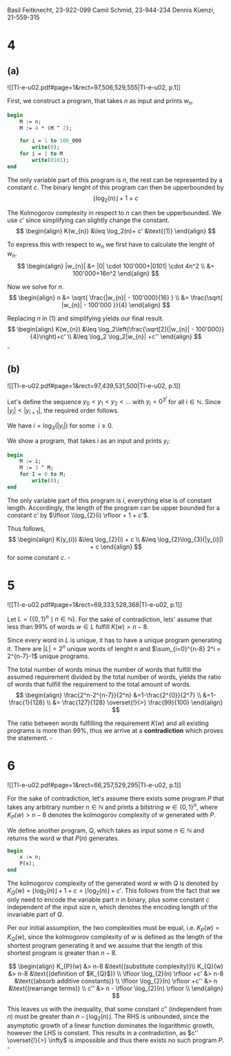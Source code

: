 
Basil Feitknecht, 23-922-099
Camil Schmid, 23-944-234
Dennis Küenzi, 21-559-315

# 4
## (a)
![[TI-e-u02.pdf#page=1&rect=97,506,529,555|TI-e-u02, p.1]]

First, we construct a program, that takes $n$ as input and prints $w_n$.
```pascal
begin
	M := n;
	M := 4 * (M ^ 2);
	
	for i = 1 to 100_000
		write(0);
	for i = 1 to M
		write(0101);
end
```

The only variable part of this program is $n$, the rest can be represented by a constant $c$. The binary lenght of this program can then be upperbounded by
$$
\lfloor \log_2(n)\rfloor + 1 \ +\ c
$$

The Kolmogorov complexity in respect to $n$ can then be upperbounded. We use $c'$ since simplifying can slightly change the constant.
$$
\begin{align}
K(w_{n}) &\leq \log_2(n)+ c' &\text{(1)}
\end{align}
$$

To express this with respect to $w_n$ we first have to calculate the lenght of $w_n$.
$$
\begin{align}
|w_{n}| &= |0| \cdot 100'000+|0101| \cdot 4n^2 \\
&= 100'000+16n^2
\end{align}
$$

Now we solve for $n$.
$$
\begin{align}
n &= \sqrt{ \frac{|w_{n}| - 100'000}{16} } \\
&= \frac{\sqrt{ |w_{n}| - 100'000 }}{4}
\end{align}
$$

Replacing $n$ in $\text{(1)}$ and simplifying yields our final result.
$$
\begin{align}
K(w_{n}) &\leq \log_2\left(\frac{\sqrt[2]{|w_{n}| - 100'000}}{4}\right)+c'  \\
&\leq \log_2 \log_2|w_{n}| +c''
\end{align}
$$
$\square$


## (b)
![[TI-e-u02.pdf#page=1&rect=97,439,531,500|TI-e-u02, p.1]]


Let's define the sequence $y_0 < y_1 < y_2 <\dots$ with $y_i=0^{3^i}$ for all $i \in \mathbb N$. Since $|y_{i}| < |y_{i+1}|$, the required order follows.

We have $i = \log_{3}(|y_{i}|)$ for  some $\ i \geq 0$.

We show a program, that takes $i$ as an input and prints $y_i$:
```pascal
begin
	M := i;
	M := 3 ^ M;
	for I = 0 to M;
		write(0);
end
```

The only variable part of this program is $i$, everything else is of constant length. Accordingly, the length of the program can be upper bounded for a constant $c'$ by $\lfloor \\log_{2}(i) \rfloor + 1 + c'$.

Thus follows,
$$
\begin{align}
K(y_{i}) &\leq \log_{2}(i) + c \\
&\leq \log_{2}\log_{3}(|y_{i}|) + c
\end{align}
$$
for some constant $c$.
$\square$

<div class="page-break" style="page-break-before: always;"></div>

# 5
![[TI-e-u02.pdf#page=1&rect=69,333,528,368|TI-e-u02, p.1]]

Let $L = \{  \{0,1\}^{n} \mid n \in\mathbb{N}\}$. For the sake of contradiction, lets' assume that less than 99% of words $w \in L$ fulfill $K(w)> n-8$.

Since every word in $L$ is unique, it has to have a unique program generating it. There are $|L|=2^n$ unique words of lenght $n$ and  $\sum_{i=0}^{n-8} 2^i = 2^{n-7}-1$ unique programs.

The total number of words minus the number of words that fulfill the assumed requirement divided by the total number of words, yields the ratio of words that fulfill the requirement to the total amount of words.
$$
\begin{align}
\frac{2^n-2^{n-7}}{2^n} &=1-\frac{2^{0}}{2^7} \\
&=1-\frac{1}{128} \\
&= \frac{127}{128} \overset{!}{>} \frac{99}{100}
\end{align}
$$

The ratio between words fulfilling the requirement $K(w)$ and all existing programs is more than 99%, thus we arrive at a **contradiction** which proves the statement.
$\square$

<div class="page-break" style="page-break-before: always;"></div>

# 6
![[TI-e-u02.pdf#page=1&rect=66,257,529,295|TI-e-u02, p.1]]

For the sake of contradiction, let's assume there exists some program $P$ that takes any arbitrary number $n \in \mathbb N$ and prints a bitstring $w\in\{0, 1\}^n$, where $K_{P}(w) > n-8$ denotes the kolmogorov complexity of $w$ generated with $P$.

We define another program, $Q$, which takes as input some $n\in \mathbb N$ and returns the word $w$ that $P(n)$ generates.
```pascal
begin
	x := n;
	P(x);
end
```

The kolmogorov complexity of the generated word $w$ with $Q$ is denoted by $K_{Q}(w)=\lfloor \log_{2}(n) \rfloor + 1 +c = \lfloor \log_{2}(n) \rfloor +c'$. This follows from the fact that we only need to encode the variable part $n$ in binary, plus some constant $c$ independent of the input size $n$, which denotes the encoding length of the invariable part of $Q$.

Per our initial assumption, the two complexities must be equal, i.e. $K_{P}(w)=K_{Q}(w)$, since the kolmogorov complexity of $w$ is defined as the length of the shortest program generating it and we assume that the length of this shortest program is greater than $n-8$.

$$
\begin{align}
K_{P}(w) &> n-8 &\text{(substitute complexity)}\\
K_{Q}(w) &> n-8  &\text{(definition of $K_{Q}$)} \\
\lfloor \log_{2}(n) \rfloor +c' &> n-8 &\text{(absorb additive constants)} \\
\lfloor \log_{2}(n) \rfloor +c'' &> n &\text{(rearrange terms)} \\
c'' &> n - \lfloor \log_{2}(n) \rfloor \\
\end{align}
$$

This leaves us with the inequality, that some constant $c''$ (independent from $n$) must be greater than $n-\lfloor \log_{2}(n) \rfloor$. The RHS is unbounded, since the asymptotic growth of a linear function dominates the logarithmic growth, however the LHS is constant. This results in a contradiction, as $c'' \overset{!}{>} \infty$ is impossible and thus there exists no such program $P$.
$\square$

